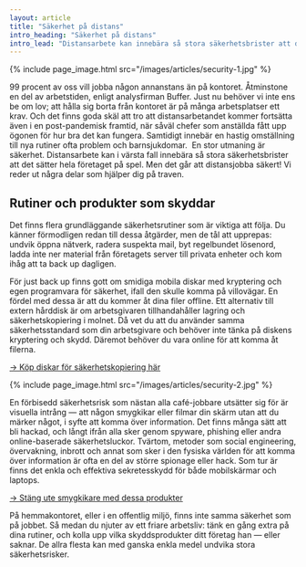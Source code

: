 ```yaml
---
layout: article
title: "Säkerhet på distans"
intro_heading: "Säkerhet på distans"
intro_lead: "Distansarbete kan innebära så stora säkerhetsbrister att det sätter hela företaget på spel. Men det går att distansjobba säkert!"
---
```

{%
  include page_image.html
  src="/images/articles/security-1.jpg"
%}

99 procent av oss vill jobba någon annanstans än på kontoret. Åtminstone en del av arbetstiden, enligt analysfirman Buffer. Just nu behöver vi inte ens be om lov; att hålla sig borta från kontoret är på många arbetsplatser ett krav. Och det finns goda skäl att tro att distansarbetandet kommer fortsätta även i en post-pandemisk framtid, när såväl chefer som anställda fått upp ögonen för hur bra det kan fungera. Samtidigt innebär en hastig omställning till nya rutiner ofta problem och barnsjukdomar.  En stor utmaning är säkerhet. Distansarbete kan i värsta fall innebära så stora säkerhetsbrister att det sätter hela företaget på spel. Men det går att distansjobba säkert! Vi reder ut några delar som hjälper dig på traven.

## Rutiner och produkter som skyddar

Det finns flera grundläggande säkerhetsrutiner som är viktiga att följa. Du känner förmodligen redan till dessa åtgärder, men de tål att upprepas: undvik öppna nätverk, radera suspekta mail, byt regelbundet lösenord, ladda inte ner material från företagets server till privata enheter och kom ihåg att ta back up dagligen.

För just back up finns gott om smidiga mobila diskar med kryptering och egen programvara för säkerhet, ifall den skulle komma på villovägar. En fördel med dessa är att du kommer åt dina filer offline. Ett alternativ till extern hårddisk är om arbetsgivaren tillhandahåller lagring och säkerhetskopiering i molnet. Då vet du att du använder samma säkerhetsstandard som din arbetsgivare och behöver inte tänka på diskens kryptering och skydd. Däremot behöver du vara online för att komma åt filerna. 

[-> Köp diskar för säkerhetskopiering här](https://www.atea.se/eshop/products/?filters=S_KrypteradHDD)

{%
  include page_image.html
  src="/images/articles/security-2.jpg"
%}

En förbisedd säkerhetsrisk som nästan alla café-jobbare utsätter sig för är visuella intrång — att någon smygkikar eller filmar din skärm utan att du märker något, i syfte att komma över information. Det finns många sätt att bli hackad, och långt ifrån alla sker genom spyware, phishing eller andra online-baserade säkerhetsluckor. Tvärtom, metoder som social engineering, övervakning, inbrott och annat som sker i den fysiska världen för att komma över information är ofta en del av större spionage eller hack. Som tur är finns det enkla och effektiva sekretesskydd för både mobilskärmar och laptops.

[-> Stäng ute smygkikare med dessa produkter](https://www.atea.se/eshop/products/?filters=S_privacy%7EEF_137%7EM_137_400%7EM_137_378%7EM_137_2218%7EM_137_2324%7EM_137_8858)

På hemmakontoret, eller i en offentlig miljö, finns inte samma säkerhet som på jobbet. Så medan du njuter av ett friare arbetsliv: tänk en gång extra på dina rutiner, och kolla upp vilka skyddsprodukter ditt företag han — eller saknar. De allra flesta kan med ganska enkla medel undvika stora säkerhetsrisker.